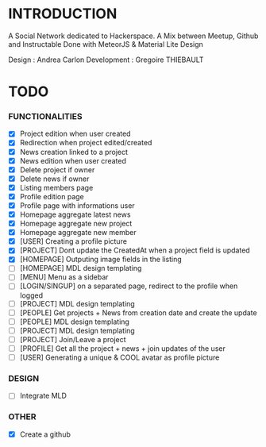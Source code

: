 # INTRODUCTION

A Social Network dedicated to Hackerspace. A Mix between Meetup, Github and Instructable
Done with MeteorJS & Material Lite Design 

Design : Andrea Carlon
Development : Gregoire THIEBAULT

# TODO

### FUNCTIONALITIES

- [X] Project edition when user created
- [X] Redirection when project edited/created
- [X] News creation linked to a project
- [X] News edition when user created
- [X] Delete project if owner
- [X] Delete news if owner
- [X] Listing members page
- [X] Profile edition page
- [X] Profile page with informations user
- [X] Homepage aggregate latest news 
- [X] Homepage aggregate new project
- [X] Homepage aggregate new member
- [X] [USER] Creating a profile picture
- [x] [PROJECT] Dont update the CreatedAt when a project field is updated
- [X] [HOMEPAGE] Outputing image fields in the listing
- [ ] [HOMEPAGE] MDL design templating
- [ ] [MENU] Menu as a sidebar
- [ ] [LOGIN/SINGUP] on a separated page, redirect to the profile when logged
- [ ] [PROJECT] MDL design templating
- [ ] [PEOPLE] Get projects + News from creation date and create the update
- [ ] [PEOPLE] MDL design templating
- [ ] [PROJECT] MDL design templating
- [ ] [PROJECT] Join/Leave a project
- [ ] [PROFILE] Get all the project + news + join updates of the user
- [ ] [USER] Generating a unique & COOL avatar as profile picture

### DESIGN

- [ ] Integrate MLD

### OTHER

- [X] Create a github
